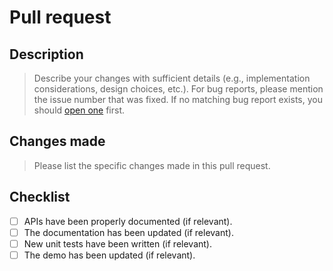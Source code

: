 # Pull request

## Description

> Describe your changes with sufficient details (e.g., implementation considerations, design choices, etc.). For bug reports, please mention the issue number that was fixed. If no matching bug report exists, you should [open one](https://github.com/SRGSSR/pillarbox-android/issues/new?template=bug_report.yml) first.

## Changes made

> Please list the specific changes made in this pull request.

## Checklist

- [ ] APIs have been properly documented (if relevant).
- [ ] The documentation has been updated (if relevant).
- [ ] New unit tests have been written (if relevant).
- [ ] The demo has been updated (if relevant).
